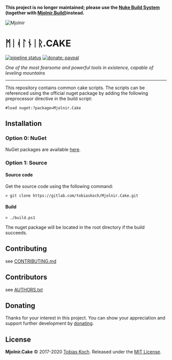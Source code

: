 **This project is no longer maintained; please use the [Nuke Build System](https://nuke.build/) (together with [Mjolnir.Build](https://gitlab.com/tobiaskoch/Mjolnir.Build))instead.**

![Mjolnir](https://gitlab.com/tobiaskoch/Mjolnir.Cake/raw/master/img/Mjolnir.png)

# ᛗᛁᚮᛚᚾᛁᚱ.CAKE

[![pipeline status](https://gitlab.com/tobiaskoch/Mjolnir.Cake/badges/master/pipeline.svg)](https://gitlab.com/tobiaskoch/Mjolnir.Cake/commits/master)
[![donate: paypal](https://tobiaskoch.gitlab.io/badges/donate-paypal.svg)](https://www.tk-software.de/donate)

*One of the most fearsome and powerful tools in existence, capable of leveling mountains*

---
This repository contains common cake scripts.
The scripts can be referenced using the official nuget package by adding the following preprocessor directive in the build script:

    #load nuget:?package=Mjolnir.Cake

## Installation

### Option 0: NuGet
NuGet packages are available [here](https://www.nuget.org/packages/Mjolnir.Cake/).

### Option 1: Source
#### Source code
Get the source code using the following command:

    > git clone https://gitlab.com/tobiaskoch/Mjolnir.Cake.git

#### Build
    > ./build.ps1

The nuget package will be located in the root directory if the build succeeds.

## Contributing
see [CONTRIBUTING.md](https://gitlab.com/tobiaskoch/Mjolnir.Cake/blob/master/CONTRIBUTING.md)

## Contributors
see [AUTHORS.txt](https://gitlab.com/tobiaskoch/Mjolnir.Cake/blob/master/AUTHORS.txt)

## Donating
Thanks for your interest in this project. You can show your appreciation and support further development by [donating](https://www.tk-software.de/donate).

## License
**Mjolnir.Cake** © 2017-2020  [Tobias Koch](https://www.tk-software.de). Released under the [MIT License](https://gitlab.com/tobiaskoch/Mjolnir.Cake/blob/master/LICENSE.md).
